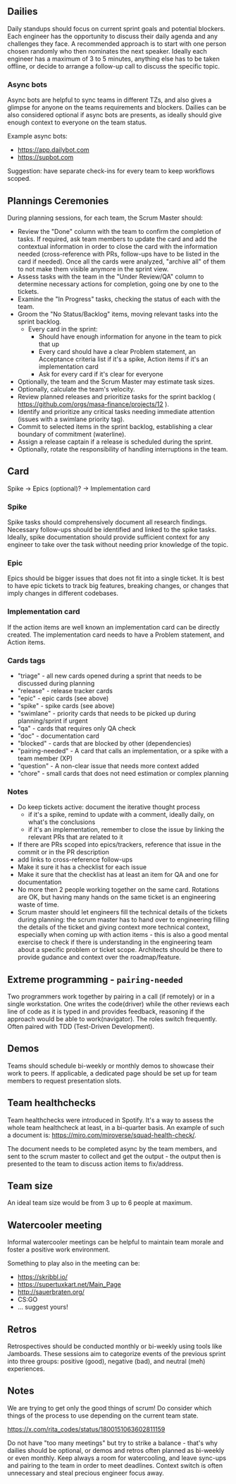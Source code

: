 ## Dailies

Daily standups should focus on current sprint goals and potential blockers. 
Each engineer has the opportunity to discuss their daily agenda and any challenges they face. 
A recommended approach is to start with one person chosen randomly who then nominates the next speaker. Ideally each engineer has a maximum of 3 to 5 minutes, anything else has to be taken offline, or decide to arrange a follow-up call to discuss the specific topic.

### Async bots

Async bots are helpful to sync teams in different TZs, and also gives a glimpse for anyone on the teams requirements and blockers. Dailies can be also considered optional if async bots are presents, as ideally should give enough context to everyone on the team status.

Example async bots:

- https://app.dailybot.com
- https://supbot.com

Suggestion: have separate check-ins for every team to keep workflows scoped.

## Plannings Ceremonies

During planning sessions, for each team, the Scrum Master should:

- Review the "Done" column with the team to confirm the completion of tasks. If required, ask team members to update the card and add the contextual information in order to close the card with the information needed (cross-reference with PRs, follow-ups have to be listed in the card if needed). Once all the cards were analyzed, "archive all" of them to not make them visible anymore in the sprint view.
- Assess tasks with the team in the "Under Review/QA" column to determine necessary actions for completion, going one by one to the tickets.
- Examine the "In Progress" tasks, checking the status of each with the team.
- Groom the "No Status/Backlog" items, moving relevant tasks into the sprint backlog.
  - Every card in the sprint:
    - Should have enough information for anyone in the team to pick that up
    - Every card should have a clear Problem statement,  an Acceptance criteria list if it's a spike, Action items if it's an implementation card
    - Ask for every card if it's clear for everyone
- Optionally, the team and the Scrum Master may estimate task sizes.
- Optionally, calculate the team's velocity.
- Review planned releases and prioritize tasks for the sprint backlog ( https://github.com/orgs/masa-finance/projects/12 ).
- Identify and prioritize any critical tasks needing immediate attention (issues with a swimlane priority tag).
- Commit to selected items in the sprint backlog, establishing a clear boundary of commitment (waterline).
- Assign a release captain if a release is scheduled during the sprint.
- Optionally, rotate the responsibility of handling interruptions in the team.

## Card

Spike -> Epics (optional)? -> Implementation card

### Spike

Spike tasks should comprehensively document all research findings. Necessary follow-ups should be identified and linked to the spike tasks. Ideally, spike documentation should provide sufficient context for any engineer to take over the task without needing prior knowledge of the topic. 

### Epic

Epics should be bigger issues that does not fit into a single ticket. It is best to have epic tickets to track big features, breaking changes, or changes that imply changes in different codebases.

### Implementation card

If the action items are well known an implementation card can be directly created. The implementation card needs to have a Problem statement, and Action items.

### Cards tags

- "triage" - all new cards opened during a sprint that needs to be discussed during planning
- "release" - release tracker cards
- "epic" - epic cards (see above)
- "spike" - spike cards (see above)
- "swimlane" - priority cards that needs to be picked up during planning/sprint if urgent
- "qa" - cards that requires only QA check
- "doc" - documentation card
- "blocked" - cards that are blocked by other (dependencies)
- "pairing-needed" - A card that calls an implementation, or a spike with a team member (XP)
- "question" - A non-clear issue that needs more context added
- "chore" - small cards that does not need estimation or complex planning

### Notes

- Do keep tickets active: document the iterative thought process
   - if it's a spike, remind to update with a comment, ideally daily, on what's the conclusions
   - if it's an implementation, remember to close the issue by linking the relevant PRs that are related to it
- If there are PRs scoped into epics/trackers, reference that issue in the commit or in the PR description
- add links to cross-reference follow-ups
- Make it sure it has a checklist for each issue
- Make it sure that the checklist has at least an item for QA and one for documentation
- No more then 2 people working together on the same card. Rotations are OK, but having many hands on the same ticket is an engineering waste of time.
- Scrum master should let engineers fill the technical details of the tickets during planning: the scrum master has to hand over to engineering filling the details of the ticket and giving context more technical context, especially when coming up with action items - this is also a good mental exercise to check if there is understanding in the engineering team about a specific problem or ticket scope. Architects should be there to provide gudance and context over the roadmap/feature.

## Extreme programming - `pairing-needed`

Two programmers work together by pairing in a call (if remotely) or in a single workstation. One writes the code(driver) while the other reviews each line of code as it is typed in and provides feedback, reasoning if the approach would be able to work(navigator). The roles switch frequently. Often paired with TDD (Test-Driven Development).

## Demos

Teams should schedule bi-weekly or monthly demos to showcase their work to peers. If applicable, a dedicated page should be set up for team members to request presentation slots.

## Team healthchecks

Team healthchecks were introduced in Spotify. It's a way to assess the whole team healthcheck at least, in a bi-quarter basis. An example of such a document is: https://miro.com/miroverse/squad-health-check/.

The document needs to be completed async by the team members, and sent to the scrum master to collect and get the output - the output then is presented to the team to discuss action items to fix/address.

## Team size

An ideal team size would be from 3 up to 6 people at maximum.

## Watercooler meeting

Informal watercooler meetings can be helpful to maintain team morale and foster a positive work environment.

Something to play also in the meeting can be:

- https://skribbl.io/
- https://supertuxkart.net/Main_Page
- http://sauerbraten.org/
- CS:GO
- ... suggest yours!

## Retros

Retrospectives should be conducted monthly or bi-weekly using tools like Jamboards. These sessions aim to categorize events of the previous sprint into three groups: positive (good), negative (bad), and neutral (meh) experiences.

## Notes

We are trying to get only the good things of scrum! Do consider which things of the process to use depending on the current team state. 

https://x.com/rita_codes/status/1800151063602811159

Do not have "too many meetings" but try to strike a balance - that's why dailies should be optional, or demos and retros often planned as bi-weekly or even monthly. Keep always a room for watercooling, and leave sync-ups and pairing to the team in order to meet deadlines. Context switch is often unnecessary and steal precious engineer focus away.
